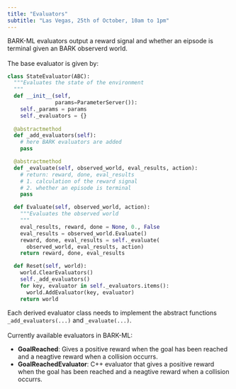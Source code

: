 ```yaml
---
title: "Evaluators"
subtitle: "Las Vegas, 25th of October, 10am to 1pm"
---
```

BARK-ML evaluators output a reward signal and whether an eipsode is terminal given an BARK observerd world.
<br />
<br />
The base evaluator is given by:
```python
class StateEvaluator(ABC):
  """Evaluates the state of the environment
  """
  def __init__(self,
               params=ParameterServer()):
    self._params = params
    self._evaluators = {}
  
  @abstractmethod
  def _add_evaluators(self):
    # here BARK evaluators are added
    pass

  @abstractmethod
  def _evaluate(self, observed_world, eval_results, action):
    # return: reward, done, eval_results
    # 1. calculation of the reward signal
    # 2. whether an episode is terminal
    pass

  def Evaluate(self, observed_world, action):
    """Evaluates the observed world
    """
    eval_results, reward, done = None, 0., False
    eval_results = observed_world.Evaluate()
    reward, done, eval_results = self._evaluate(
      observed_world, eval_results, action)
    return reward, done, eval_results

  def Reset(self, world):
    world.ClearEvaluators()
    self._add_evaluators()
    for key, evaluator in self._evaluators.items():
      world.AddEvaluator(key, evaluator)
    return world
```
Each derived evaluator class needs to implement the abstract functions `_add_evaluators(...)` and `_evaluate(...)`.
<br />
<br />
Currently available evaluators in BARK-ML:
* <b>GoalReached</b>: Gives a positive reward when the goal has been reached and a neagtive reward when a collision occurrs.
* <b>GoalReachedEvaluator</b>: C++ evaluator that gives a positive reward when the goal has been reached and a neagtive reward when a collision occurrs.